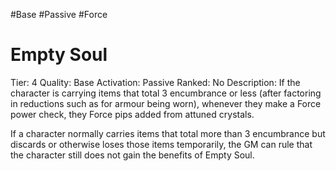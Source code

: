 #Base 
#Passive 
#Force 
# Empty Soul
Tier: 4
Quality: Base
Activation: Passive
Ranked: No
Description: If the character is carrying items that total 3 encumbrance or less (after factoring in reductions such as for armour being worn), whenever they make a Force power check, they Force pips added from attuned crystals.

If a character normally carries items that total more than 3 encumbrance but discards or otherwise loses those items temporarily, the GM can rule that the character still does not gain the benefits of Empty Soul.